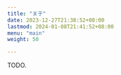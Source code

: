 ```yaml
---
title: "关于"
date: 2023-12-27T21:38:52+08:00
lastmod: 2024-01-08T21:41:52+08:00
menu: "main"
weight: 50

---
```


TODO.

